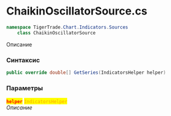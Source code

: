 
# ChaikinOscillatorSource.cs
```csharp
namespace TigerTrade.Chart.Indicators.Sources  
    class ChaikinOscillatorSource
```

Описание

### Синтаксис
```csharp
public override double[] GetSeries(IndicatorsHelper helper)
```

### Параметры  
<mark style="color:red;">**`helper`**</mark> <mark style="color:orange;">`IndicatorsHelper`</mark>  
 *Описание*  
  

                    
                    